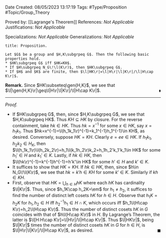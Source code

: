 <div class="topSpace"></div>

Date Created: 08/05/2023 13:17:19
Tags: #Type/Proposition #Topic/Group_Theory

Proved by: [[Lagrange's Theorem]]
References: <i>Not Applicable</i>
Justifications: <i>Not Applicable</i>

Specializations: <i>Not Applicable</i>
Generalizations: <i>Not Applicable</i>

``` ad-Proposition
title: Proposition.

Let $G$ be a group and $H,K\subgrpeq G$. Then the following basic properties hold.
* $HK\subgrpeq G$ iff $HK=KH$.
* If $H\subgrpeq N_G\!\l(K\r)$, then $HK\subgrpeq G$.
* If $H$ and $K$ are finite, then $\l|HK\r|=\l|H\r|\l|K\r|/\l|H\cap K\r|$.

```

<b>Remark.</b> Since $HK\subseteq\gen{H,K}$, we see that $\l|\gen{H,K}\r|\geq\l|H\r|\l|K\r|/\l|H\cap K\r|$.<span style="float:right;">$\blacklozenge$</span>

---

<i>Proof.</i>
* If $HK\subgrpeq G$, then, since $H,K\subgrpeq G$, we see that $H,K\subgrpeq HK$. Thus $KH\subseteq HK$ by closure. For the reverse containment, take $hk\in HK$. Thus $hk=x^{-1}$ for some $x\in HK$, say $x=h_1k_1$. Thus $hk=x^{-1}=\l(h_1k_1\r)^{-1}=k_1^{-1}h_1^{-1}\in KH$, as desired. Conversely, suppose $HK=KH$. Clearly $e=ee\in HK$. If $h_1k_1,h_2k_2\in H_K$, then $\l(h_1k_1\r)\l(h_2k_2\r)=h_1\l(k_1h_2\r)k_2=h_1h_2'k_1'k_1\in HK$ for some $h_1'\in H$ and $k_1'\in K$. Lastly, if $hk\in HK$, then $\l(hk\r)^{-1}=k^{-1}h^{-1}=h'k'\in HK$ for some $h'\in H$ and $k'\in K$.
* It suffices to show that $HK=KH$. If $hk\in HK$, then, since $h\in N_G\!\l(K\r)$, we see that $hk=k'h\in KH$ for some $k'\in K$. Similarly if $kh\in KH$.
* First, observe that $HK=\bigcup_{h\in H}hK$ where each $hK$ has cardinality $\l|K\r|$. Thus, since $h_1K\cap h_2K=\em$ for $h_1\neq h_2$, it suffices to find the number of distinct left cosets $hK$ for $h\in H$. Observe that $h_1K=h_2K$ for $h_1,h_2\in H$ iff $h_2^{-1}h_1\in H\cap K$, which occurs iff $h_1\l(H\cap K\r)=h_2\l(H\cap K\r)$. Thus the number of distinct cosets $hK$ in $G$ coincides with that of $h\l(H\cap K\r)$ in $H$. By Lagrange’s Theorem, the latter is $\l[H:H\cap K\r]=\l|H\r|/\l|H\cap K\r|$. Thus $\l|HK\r|$, being $\l|K\r|$ times the number of distinct cosets $hK$ in $G$ for $h\in H$, is $\l|H\r|\l|K\r|/\l|H\cap K\r|$, as desired.<span style="float:right;">$\blacksquare$</span>
